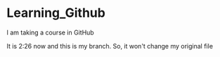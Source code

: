 # Learning_Github
I am taking a course in GitHub
 
It is 2:26 now and this is my branch. So, it won't change my original file
